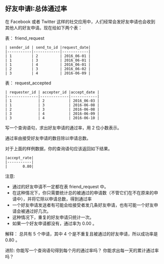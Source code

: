 ## 好友申请I:总体通过率

在 Facebook 或者 Twitter 这样的社交应用中，人们经常会发好友申请也会收到其他人的好友申请。现在给如下两个表：

表： friend_request

```
| sender_id | send_to_id |request_date|
|-----------|------------|------------|
| 1         | 2          | 2016_06-01 |
| 1         | 3          | 2016_06-01 |
| 1         | 4          | 2016_06-01 |
| 2         | 3          | 2016_06-02 |
| 3         | 4          | 2016-06-09 |
```

表： request_accepted
```
| requester_id | accepter_id |accept_date |
|--------------|-------------|------------|
| 1            | 2           | 2016_06-03 |
| 1            | 3           | 2016-06-08 |
| 2            | 3           | 2016-06-08 |
| 3            | 4           | 2016-06-09 |
| 3            | 4           | 2016-06-10 |
```

写一个查询语句，求出好友申请的通过率，用 2 位小数表示。

通过率由接受好友申请的数目除以申请总数。

对于上面的样例数据，你的查询语句应该返回如下结果。
```
|accept_rate|
|-----------|
|       0.80|
```

注意:

* 通过的好友申请不一定都在表 friend_request 中。
* 在这种情况下，你只需要统计总的被通过的申请数（不管它们在不在原来的申请中），并将它除以申请总数，得到通过率
* 一个好友申请发送者有可能会给接受者发几条好友申请，也有可能一个好友申请会被通过好几次。
* 这种情况下，重复的好友申请只统计一次。
* 如果一个好友申请都没有，通过率为 0.00 。

解释： 总共有 5 个申请，其中 4 个是不重复且被通过的好友申请，所以成功率是 0.80 。

进阶:
你能写一个查询语句得到每个月的通过率吗？
你能求出每一天的累计通过率吗？